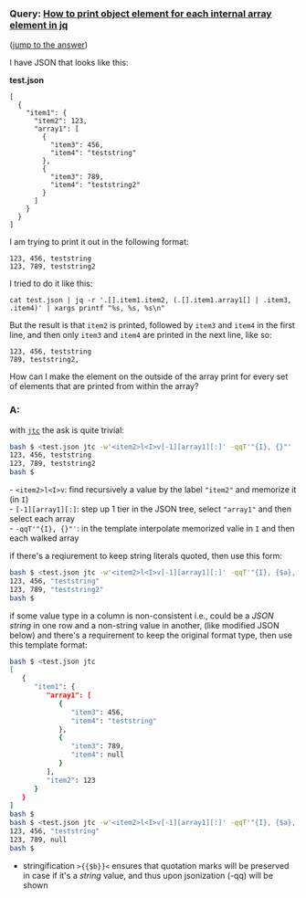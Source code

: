 ### Query: [How to print object element for each internal array element in jq](https://stackoverflow.com/questions/59879489/how-to-print-object-element-for-each-internal-array-element-in-jq)
([jump to the answer](https://github.com/ldn-softdev/stackoverflow-json/blob/master/lib/How%20to%20print%20object%20element%20for%20each%20internal%20array%20element%20in%20jq.md#a))

I have JSON that looks like this:

**test.json**
```
[
  {
    "item1": {
      "item2": 123,
      "array1": [
        {
          "item3": 456,
          "item4": "teststring"
        },
        {
          "item3": 789,
          "item4": "teststring2"
        }
      ]
    }
  }
]
```

I am trying to print it out in the following format:

```
123, 456, teststring
123, 789, teststring2
```
I tried to do it like this:
```
cat test.json | jq -r '.[].item1.item2, (.[].item1.array1[] | .item3, .item4)' | xargs printf "%s, %s, %s\n"
```
But the result is that `item2` is printed, followed by `item3` and `item4` in the first line, and then only `item3` and `item4` are printed in the next line, like so:
```
123, 456, teststring
789, teststring2, 
```

How can I make the element on the outside of the array print for every set of elements that are printed from within the array?

### A:
with [`jtc`](https://github.com/ldn-softdev/jtc) the ask is quite trivial:
```bash
bash $ <test.json jtc -w'<item2>l<I>v[-1][array1][:]' -qqT'"{I}, {}"'
123, 456, teststring
123, 789, teststring2
bash $ 
```
\- `<item2>l<I>v`: find recursively a value by the label `"item2"` and memorize it (in `I`)  
\- `[-1][array1][:]`: step up 1 tier in the JSON tree, select `"array1"` and then select each array  
\- `-qqT'"{I}, {}"'`: in the template interpolate memorized valie in `I` and then each walked array  

if there's a reqiurement to keep string literals quoted, then use this form:
```bash
bash $ <test.json jtc -w'<item2>l<I>v[-1][array1][:]' -qqT'"{I}, {$a}, \"{$b}\""'
123, 456, "teststring"
123, 789, "teststring2"
bash $ 
```
if some value type in a column is non-consistent i.e., could be a _JSON string_ in one row and a non-string value in another,
(like modified JSON below) and there's a requirement to keep the original format type, then use this template format:
```bash
bash $ <test.json jtc 
[
   {
      "item1": {
         "array1": [
            {
               "item3": 456,
               "item4": "teststring"
            },
            {
               "item3": 789,
               "item4": null
            }
         ],
         "item2": 123
      }
   }
]
bash $ 
bash $ <test.json jtc -w'<item2>l<I>v[-1][array1][:]' -qqT'"{I}, {$a}, >{{$b}}<"'
123, 456, "teststring"
123, 789, null
bash $ 
```
- stringification `>{{$b}}<` ensures that quotation marks will be preserved in case if it's a _string_ value, and thus upon 
jsonization (-qq) will be shown

